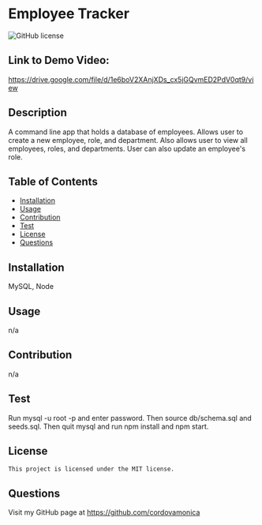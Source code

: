 # Employee Tracker
![GitHub license](https://img.shields.io/badge/license-MIT-blue.svg)

## Link to Demo Video: 
https://drive.google.com/file/d/1e6boV2XAnjXDs_cx5jGQvmED2PdV0qt9/view

## Description
A command line app that holds a database of employees. Allows user to create a new employee, role, and department. Also allows user to view all employees, roles, and departments. User can also update an employee's role.

## Table of Contents
* [Installation](#installation)
* [Usage](#usage)
* [Contribution](#contribution)
* [Test](#test)
* [License](#license)
* [Questions](#questions)

## Installation
MySQL, Node

## Usage
n/a

## Contribution
n/a

## Test
Run mysql -u root -p and enter password. Then source db/schema.sql and seeds.sql. Then quit mysql and run npm install and npm start.

## License
    This project is licensed under the MIT license.

## Questions
Visit my GitHub page at https://github.com/cordovamonica
